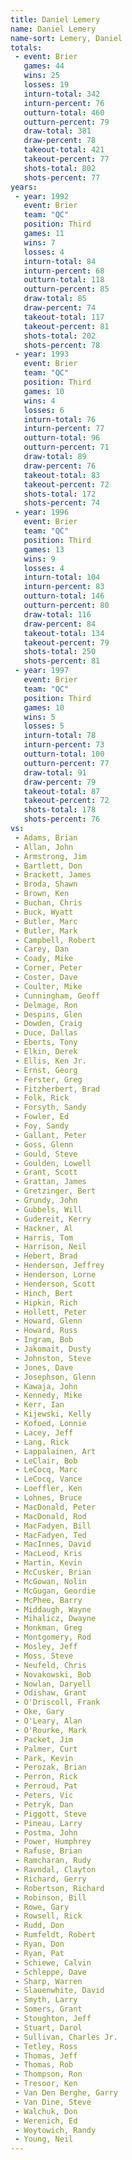 ```yaml
---
title: Daniel Lemery
name: Daniel Lemery
name-sort: Lemery, Daniel
totals:
 - event: Brier
   games: 44
   wins: 25
   losses: 19
   inturn-total: 342
   inturn-percent: 76
   outturn-total: 460
   outturn-percent: 79
   draw-total: 381
   draw-percent: 78
   takeout-total: 421
   takeout-percent: 77
   shots-total: 802
   shots-percent: 77
years:
 - year: 1992
   event: Brier
   team: "QC"
   position: Third
   games: 11
   wins: 7
   losses: 4
   inturn-total: 84
   inturn-percent: 68
   outturn-total: 118
   outturn-percent: 85
   draw-total: 85
   draw-percent: 74
   takeout-total: 117
   takeout-percent: 81
   shots-total: 202
   shots-percent: 78
 - year: 1993
   event: Brier
   team: "QC"
   position: Third
   games: 10
   wins: 4
   losses: 6
   inturn-total: 76
   inturn-percent: 77
   outturn-total: 96
   outturn-percent: 71
   draw-total: 89
   draw-percent: 76
   takeout-total: 83
   takeout-percent: 72
   shots-total: 172
   shots-percent: 74
 - year: 1996
   event: Brier
   team: "QC"
   position: Third
   games: 13
   wins: 9
   losses: 4
   inturn-total: 104
   inturn-percent: 83
   outturn-total: 146
   outturn-percent: 80
   draw-total: 116
   draw-percent: 84
   takeout-total: 134
   takeout-percent: 79
   shots-total: 250
   shots-percent: 81
 - year: 1997
   event: Brier
   team: "QC"
   position: Third
   games: 10
   wins: 5
   losses: 5
   inturn-total: 78
   inturn-percent: 73
   outturn-total: 100
   outturn-percent: 77
   draw-total: 91
   draw-percent: 79
   takeout-total: 87
   takeout-percent: 72
   shots-total: 178
   shots-percent: 76
vs:
 - Adams, Brian
 - Allan, John
 - Armstrong, Jim
 - Bartlett, Don
 - Brackett, James
 - Broda, Shawn
 - Brown, Ken
 - Buchan, Chris
 - Buck, Wyatt
 - Butler, Marc
 - Butler, Mark
 - Campbell, Robert
 - Carey, Dan
 - Coady, Mike
 - Corner, Peter
 - Coster, Dave
 - Coulter, Mike
 - Cunningham, Geoff
 - Delmage, Ron
 - Despins, Glen
 - Dowden, Craig
 - Duce, Dallas
 - Eberts, Tony
 - Elkin, Derek
 - Ellis, Ken Jr.
 - Ernst, Georg
 - Ferster, Greg
 - Fitzherbert, Brad
 - Folk, Rick
 - Forsyth, Sandy
 - Fowler, Ed
 - Foy, Sandy
 - Gallant, Peter
 - Goss, Glenn
 - Gould, Steve
 - Goulden, Lowell
 - Grant, Scott
 - Grattan, James
 - Gretzinger, Bert
 - Grundy, John
 - Gubbels, Will
 - Gudereit, Kerry
 - Hackner, Al
 - Harris, Tom
 - Harrison, Neil
 - Hebert, Brad
 - Henderson, Jeffrey
 - Henderson, Lorne
 - Henderson, Scott
 - Hinch, Bert
 - Hipkin, Rich
 - Hollett, Peter
 - Howard, Glenn
 - Howard, Russ
 - Ingram, Bob
 - Jakomait, Dusty
 - Johnston, Steve
 - Jones, Dave
 - Josephson, Glenn
 - Kawaja, John
 - Kennedy, Mike
 - Kerr, Ian
 - Kijewski, Kelly
 - Kofoed, Lonnie
 - Lacey, Jeff
 - Lang, Rick
 - Lappalainen, Art
 - LeClair, Bob
 - LeCocq, Marc
 - LeCocq, Vance
 - Loeffler, Ken
 - Lohnes, Bruce
 - MacDonald, Peter
 - MacDonald, Rod
 - MacFadyen, Bill
 - MacFadyen, Ted
 - MacInnes, David
 - MacLeod, Kris
 - Martin, Kevin
 - McCusker, Brian
 - McGowan, Nolin
 - McGugan, Geordie
 - McPhee, Barry
 - Middaugh, Wayne
 - Mihalicz, Dwayne
 - Monkman, Greg
 - Montgomery, Rod
 - Mosley, Jeff
 - Moss, Steve
 - Neufeld, Chris
 - Novakowski, Bob
 - Nowlan, Daryell
 - Odishaw, Grant
 - O'Driscoll, Frank
 - Oke, Gary
 - O'Leary, Alan
 - O'Rourke, Mark
 - Packet, Jim
 - Palmer, Curt
 - Park, Kevin
 - Perozak, Brian
 - Perron, Rick
 - Perroud, Pat
 - Peters, Vic
 - Petryk, Dan
 - Piggott, Steve
 - Pineau, Larry
 - Postma, John
 - Power, Humphrey
 - Rafuse, Brian
 - Ramcharan, Rudy
 - Ravndal, Clayton
 - Richard, Gerry
 - Robertson, Richard
 - Robinson, Bill
 - Rowe, Gary
 - Rowsell, Rick
 - Rudd, Don
 - Rumfeldt, Robert
 - Ryan, Don
 - Ryan, Pat
 - Schiewe, Calvin
 - Schleppe, Dave
 - Sharp, Warren
 - Slauenwhite, David
 - Smyth, Larry
 - Somers, Grant
 - Stoughton, Jeff
 - Stuart, Darol
 - Sullivan, Charles Jr.
 - Tetley, Ross
 - Thomas, Jeff
 - Thomas, Rob
 - Thompson, Ron
 - Tresoor, Ken
 - Van Den Berghe, Garry
 - Van Dine, Steve
 - Walchuk, Don
 - Werenich, Ed
 - Woytowich, Randy
 - Young, Neil
---
```

